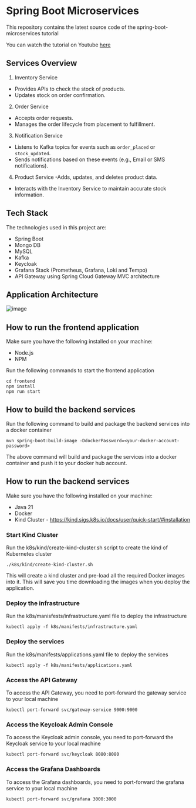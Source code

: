 # Spring Boot Microservices
This repository contains the latest source code of the spring-boot-microservices tutorial

You can watch the tutorial on Youtube [here](https://youtu.be/yn_stY3HCr8?si=EjrBEUl0P-bzSWRG)

## Services Overview

1. Inventory Service
- Provides APIs to check the stock of products.
- Updates stock on order confirmation.
  
2. Order Service
- Accepts order requests.
- Manages the order lifecycle from placement to fulfillment.
  
3. Notification Service
- Listens to Kafka topics for events such as `order_placed` or `stock_updated`.
- Sends notifications based on these events (e.g., Email or SMS notifications).

4. Product Service
  -Adds, updates, and deletes product data.
  - Interacts with the Inventory Service to maintain accurate stock information.
    
## Tech Stack

The technologies used in this project are:

- Spring Boot
- Mongo DB
- MySQL
- Kafka
- Keycloak
- Grafana Stack (Prometheus, Grafana, Loki and Tempo)
- API Gateway using Spring Cloud Gateway MVC architecture


## Application Architecture
![image](https://github.com/user-attachments/assets/d4ef38bd-8ae5-4cc7-9ac5-7a8e5ec3c969)

## How to run the frontend application

Make sure you have the following installed on your machine:

- Node.js
- NPM

Run the following commands to start the frontend application

```shell
cd frontend
npm install
npm run start
```
## How to build the backend services

Run the following command to build and package the backend services into a docker container

```shell
mvn spring-boot:build-image -DdockerPassword=<your-docker-account-password>
```

The above command will build and package the services into a docker container and push it to your docker hub account.

## How to run the backend services

Make sure you have the following installed on your machine:

- Java 21
- Docker
- Kind Cluster - https://kind.sigs.k8s.io/docs/user/quick-start/#installation

### Start Kind Cluster
    
Run the k8s/kind/create-kind-cluster.sh script to create the kind of Kubernetes cluster

``` shell
./k8s/kind/create-kind-cluster.sh
```
This will create a kind cluster and pre-load all the required Docker images into it. This will save you time downloading the images when you deploy the application.

### Deploy the infrastructure

Run the k8s/manisfests/infrastructure.yaml file to deploy the infrastructure

``` shell
kubectl apply -f k8s/manifests/infrastructure.yaml
```

### Deploy the services

Run the k8s/manifests/applications.yaml file to deploy the services

```shell
kubectl apply -f k8s/manifests/applications.yaml
```

### Access the API Gateway

To access the API Gateway, you need to port-forward the gateway service to your local machine

```shell
kubectl port-forward svc/gateway-service 9000:9000
```

### Access the Keycloak Admin Console
To access the Keycloak admin console, you need to port-forward the Keycloak service to your local machine

```shell
kubectl port-forward svc/keycloak 8080:8080
```

### Access the Grafana Dashboards
To access the Grafana dashboards, you need to port-forward the grafana service to your local machine

```shell
kubectl port-forward svc/grafana 3000:3000
```
